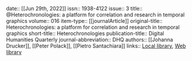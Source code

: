 date:: [[Jun 29th, 2022]]
issn:: 1938-4122
issue:: 3
title:: @Heterochronologies: a platform for correlation and research in temporal graphics
volume:: 016
item-type:: [[journalArticle]]
original-title:: Heterochronologies: a platform for correlation and research in temporal graphics
short-title:: Heterochronologies
publication-title:: Digital Humanities Quarterly
journal-abbreviation:: DHQ
authors:: [[Johanna Drucker]], [[Peter Polack]], [[Pietro Santachiara]]
links:: [Local library](zotero://select/groups/2386895/items/IGM9T4BZ), [Web library](https://www.zotero.org/groups/2386895/items/IGM9T4BZ)
